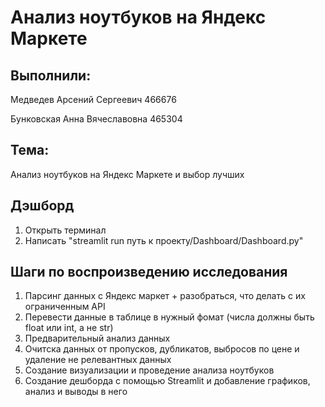 # Анализ ноутбуков на Яндекс Маркете

## Выполнили:

Медведев Арсений Сергеевич 466676

Бунковская Анна Вячеславовна 465304

## Тема:

Анализ ноутбуков на Яндекс Маркете и выбор лучших

## Дэшборд
1. Открыть терминал
3. Написать "streamlit run путь к проекту/Dashboard/Dashboard.py"

## Шаги по воспроизведению исследования

1. Парсинг данных с Яндекс маркет + разобраться, что делать с их ограниченным API
2. Перевести данные в таблице в нужный фомат (числа должны быть float или int, а не str)
3. Предварительный анализ данных
4. Очитска данных от пропусков, дубликатов, выбросов по цене и удаление не релевантных данных
5. Создание визуализации и проведение анализа ноутбуков
6. Создание дешборда с помощью Streamlit и добавление графиков, анализ и выводы в него
